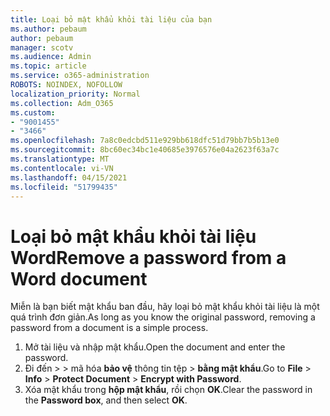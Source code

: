 ```yaml
---
title: Loại bỏ mật khẩu khỏi tài liệu của bạn
ms.author: pebaum
author: pebaum
manager: scotv
ms.audience: Admin
ms.topic: article
ms.service: o365-administration
ROBOTS: NOINDEX, NOFOLLOW
localization_priority: Normal
ms.collection: Adm_O365
ms.custom:
- "9001455"
- "3466"
ms.openlocfilehash: 7a8c0edcbd511e929bb618dfc51d79bb7b5b13e0
ms.sourcegitcommit: 8bc60ec34bc1e40685e3976576e04a2623f63a7c
ms.translationtype: MT
ms.contentlocale: vi-VN
ms.lasthandoff: 04/15/2021
ms.locfileid: "51799435"
---
```

# <a name="remove-a-password-from-a-word-document"></a><span data-ttu-id="e863f-102">Loại bỏ mật khẩu khỏi tài liệu Word</span><span class="sxs-lookup"><span data-stu-id="e863f-102">Remove a password from a Word document</span></span>

<span data-ttu-id="e863f-103">Miễn là bạn biết mật khẩu ban đầu, hãy loại bỏ mật khẩu khỏi tài liệu là một quá trình đơn giản.</span><span class="sxs-lookup"><span data-stu-id="e863f-103">As long as you know the original password, removing a password from a document is a simple process.</span></span>

1. <span data-ttu-id="e863f-104">Mở tài liệu và nhập mật khẩu.</span><span class="sxs-lookup"><span data-stu-id="e863f-104">Open the document and enter the password.</span></span>
2. <span data-ttu-id="e863f-105">Đi đến   >    >  mã hóa **bảo vệ** thông tin tệp  >  **bằng mật khẩu**.</span><span class="sxs-lookup"><span data-stu-id="e863f-105">Go to **File** > **Info** > **Protect Document** > **Encrypt with Password**.</span></span>
3. <span data-ttu-id="e863f-106">Xóa mật khẩu trong **hộp mật khẩu**, rồi chọn **OK**.</span><span class="sxs-lookup"><span data-stu-id="e863f-106">Clear the password in the **Password box**, and then select **OK**.</span></span>
